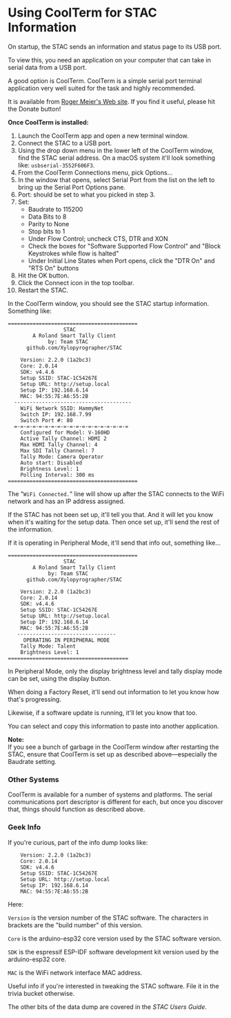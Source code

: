 # Using CoolTerm for STAC Information

On startup, the STAC sends an information and status page to its USB port.

To view this, you need an application on your computer that can take in serial data from a USB port.

A good option is CoolTerm. CoolTerm is a simple serial port terminal application very well suited for the task and highly recommended.

It is available from [Roger Meier's Web site](https://freeware.the-meiers.org). If you find it useful, please hit the Donate button! 

**Once CoolTerm is installed:**

1. Launch the CoolTerm app and open a new terminal window.
1. Connect the STAC to a USB port.
1. Using the drop down menu in the lower left of the CoolTerm window, find the STAC serial address. On a macOS system it'll look something like:
`usbserial-3552F606F3`.
1. From the CoolTerm Connections menu, pick Options...
1. In the window that opens, select Serial Port from the list on the left to bring up the Serial Port Options pane.
2. Port: should be set to what you picked in step 3.
2. Set:
    * Baudrate to 115200
    * Data Bits to 8
    * Parity to None
    * Stop bits to 1
    * Under Flow Control; uncheck CTS, DTR and XON
    * Check the boxes for "Software Supported Flow Control" and "Block Keystrokes while flow is halted"
    * Under Initial Line States when Port opens, click the "DTR On" and "RTS On" buttons
1. Hit the OK button.
2. Click the Connect icon in the top toolbar.
1. Restart the STAC.

In the CoolTerm window, you should see the STAC startup information.
Something like:

```
==========================================
                  STAC
        A Roland Smart Tally Client
             by: Team STAC
      github.com/Xylopyrographer/STAC

    Version: 2.2.0 (1a2bc3)
    Core: 2.0.14
    SDK: v4.4.6
    Setup SSID: STAC-1C54267E
    Setup URL: http://setup.local
    Setup IP: 192.168.6.14
    MAC: 94:55:7E:A6:55:2B
  --------------------------------------
    WiFi Network SSID: HammyNet
    Switch IP: 192.168.7.99
    Switch Port #: 80
  =-=-=-=-=-=-=-=-=-=-=-=-=-=-=-=-=-=-=
    Configured for Model: V-160HD
    Active Tally Channel: HDMI 2
    Max HDMI Tally Channel: 4
    Max SDI Tally Channel: 7
    Tally Mode: Camera Operator
    Auto start: Disabled
    Brightness Level: 1
    Polling Interval: 300 ms
==========================================
```

The "`WiFi Connected.`" line will show up after the STAC connects to the WiFi network and has an IP address assigned.

If the STAC has not been set up, it'll tell you that. And it will let you know when it's waiting for the setup data. Then once set up, it'll send the rest of the information.

If it is operating in Peripheral Mode, it'll send that info out, something like...

```
==========================================
                  STAC
        A Roland Smart Tally Client
             by: Team STAC
      github.com/Xylopyrographer/STAC

    Version: 2.2.0 (1a2bc3)
    Core: 2.0.14
    SDK: v4.4.6
    Setup SSID: STAC-1C54267E
    Setup URL: http://setup.local
    Setup IP: 192.168.6.14
    MAC: 94:55:7E:A6:55:2B
   --------------------------------
     OPERATING IN PERIPHERAL MODE
    Tally Mode: Talent
    Brightness Level: 1
=======================================```
In Peripheral Mode, only the display brightness level and tally display mode can be set, using the display button.

When doing a Factory Reset, it'll send out information to let you know how that's progressing.

Likewise, if a software update is running, it'll let you know that too.

You can select and copy this information to paste into another application.

**Note:**<br>
If you see a bunch of garbage in the CoolTerm window after restarting the STAC, ensure that CoolTerm is set up as described above—especially the Baudrate setting.

### Other Systems

CoolTerm is available for a number of systems and platforms. The serial communications port descriptor is different for each, but once you discover that, things should function as described above.

### Geek Info

If you're curious, part of the info dump looks like: 

```
    Version: 2.2.0 (1a2bc3)
    Core: 2.0.14
    SDK: v4.4.6
    Setup SSID: STAC-1C54267E
    Setup URL: http://setup.local
    Setup IP: 192.168.6.14
    MAC: 94:55:7E:A6:55:2B
```
Here:

`Version` is the version number of the STAC software. The characters in brackets are the "build number" of this version.

`Core` is the arduino-esp32 core version used by the STAC software version.

`SDK` is the espressif ESP-IDF software development kit version used by the arduino-esp32 core.

`MAC` is the WiFi network interface MAC address.

Useful info if you're interested in tweaking the STAC software. File it in the trivia bucket otherwise.

The other bits of the data dump are covered in the *STAC Users Guide*.